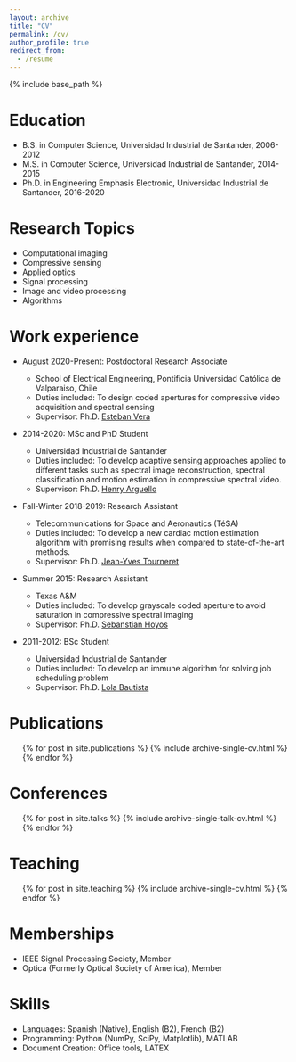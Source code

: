 ```yaml
---
layout: archive
title: "CV"
permalink: /cv/
author_profile: true
redirect_from:
  - /resume
---
```


{% include base_path %}

Education
======
* B.S. in Computer Science, Universidad Industrial de Santander, 2006-2012
* M.S. in Computer Science, Universidad Industrial de Santander, 2014-2015
* Ph.D. in Engineering Emphasis Electronic, Universidad Industrial de Santander, 2016-2020

Research Topics
======
* Computational imaging
* Compressive sensing
* Applied optics
* Signal processing
* Image and video processing
* Algorithms

Work experience
======
* August 2020-Present: Postdoctoral Research Associate
  * School of Electrical Engineering, Pontificia Universidad Católica de Valparaiso, Chile
  * Duties included: To design coded apertures for compressive video adquisition and spectral sensing
  * Supervisor: Ph.D. [Esteban Vera](https://scholar.google.com/citations?user=ymoqnSgAAAAJ&hl=en)
  
* 2014-2020: MSc and PhD Student
  * Universidad Industrial de Santander
  * Duties included: To develop adaptive sensing approaches applied to different tasks such as spectral image reconstruction, spectral classification and motion estimation in compressive spectral video.
  * Supervisor: Ph.D. [Henry Arguello](http://hdspgroup.com/)

* Fall-Winter 2018-2019: Research Assistant
  * Telecommunications for Space and Aeronautics (TéSA)
  * Duties included: To develop a new cardiac motion estimation algorithm with promising results when compared to state-of-the-art methods.
  * Supervisor: Ph.D. [Jean-Yves Tourneret](http://tourneret.perso.enseeiht.fr/)

* Summer 2015: Research Assistant
  * Texas A&M
  * Duties included: To develop grayscale coded aperture to avoid saturation in compressive spectral imaging
  * Supervisor: Ph.D. [Sebanstian Hoyos](https://engineering.tamu.edu/electrical/profiles/shoyos.html)

* 2011-2012: BSc Student
  * Universidad Industrial de Santander
  * Duties included: To develop an immune algorithm for solving job scheduling problem
  * Supervisor: Ph.D. [Lola Bautista](https://scholar.google.com/citations?user=e_HnmjMAAAAJ&hl=es)

Publications
======
  <ul>{% for post in site.publications %}
    {% include archive-single-cv.html %}
  {% endfor %}</ul>
  
Conferences
======
  <ul>{% for post in site.talks %}
    {% include archive-single-talk-cv.html %}
  {% endfor %}</ul>
  
Teaching
======
  <ul>{% for post in site.teaching %}
    {% include archive-single-cv.html %}
  {% endfor %}</ul>
  
Memberships
======
* IEEE Signal Processing Society, Member
* Optica (Formerly Optical Society of America), Member 

Skills
======
* Languages: Spanish (Native), English (B2), French (B2)
* Programming: Python (NumPy, SciPy, Matplotlib), MATLAB
* Document Creation: Office tools, LATEX
